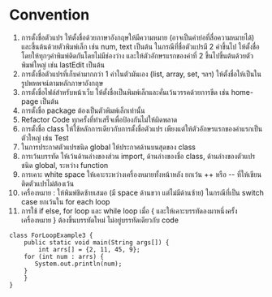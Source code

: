# Convention

1. การตั้งชื่อตัวแปร ให้ตั้งชื่อด้วยภาษาอังกฤษให้มีความหมาย (อาจเป็นคำย่อที่สื่อความหมายได้) และขึ้นต้นด้วยตัวพิมพ์เล็ก เช่น num, text เป็นต้น ในกรณีที่ชื่อตัวแปรมี 2 คำขึ้นไป ให้ตั้งชื่อโดยให้ทุกๆคำพิมพ์ติดกันโดยไม่มีช่องว่าง และให้ตัวอักษรแรกของคำที่ 2 ขึ้นไปขึ้นต้นด้วยตัวพิมพ์ใหญ่ เช่น lastEdit เป็นต้น
2. การตั้งชื่อตัวแปรที่เก็บค่ามากกว่า 1 ค่าในตัวมันเอง (list, array, set, ฯลฯ) ให้ตั้งชื่อให้เป็นในรูปพหพจน์ตามหลักภาษาอังกฤษ
3. การตั้งชื่อไฟล์สำหรับหน้าเว็บ ให้ตั้งชื่อเป็นพิมพ์เล็กและคั่นเว้นวรรคด้วยการขีด เช่น home-page เป็นต้น
4. การตั้งชื่อ package ต้องเป็นตัวพิมพ์เล็กเท่านั้น
5. Refactor Code ทุกครั้งที่ทำเสร็จเพื่อป้องกันไม่ให้ผิดพลาด
6. การตั้งชื่อ class ให้ใช้หลักการเดียวกับการตั้งชื่อตัวแปร เพียงแต่ให้ตัวอักษรแรกของคำแรกเป็นตัวใหญ่ เช่น Test
7. ในการประกาศตัวแปรชนิด global ให้ประกาศด้านบนสุดของ class
8. การเว้นบรรทัด ให้เว้นด้านล่างของส่วน import, ด้านล่างของชื่อ class, ด้านล่างของตัวแปรชนิด global, ระหว่าง function
9. การเคาะ white space ให้เคาะระหว่างเครื่องหมายทั้งหน้าหลัง ยกเว้น ++ หรือ -- ที่ให้เขียนติดตัวแปรไม่ต้องเว้น
10. เครื่องหมาย : ให้พิมพ์ชิดซ้ายเสมอ (มี space ด้านขวา แต่ไม่มีด้านซ้าย) ในกรณีที่เป็น switch case ยกเว้นใน for each loop
11. การใช้ if else, for loop และ while loop เมื่อ { และให้เคาะบรรทัดลงมาหนึ่งครั้ง เครื่องหมาย } ต้องขึ้นบรรทัดใหม่ ไม่อยู่บรรทัดเดียวกับ code


```
class ForLoopExample3 {
    public static void main(String args[]) {
    	int arrs[] = {2, 11, 45, 9};
	for (int num : arrs) {
	   System.out.println(num);
	}
    }
}
```
